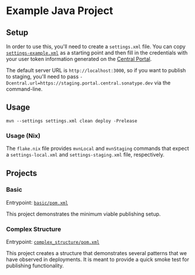 # Example Java Project

## Setup

In order to use this, you'll need to create a `settings.xml` file. You can copy
[`settings-example.xml`][settings] as a starting point and then fill in the
credentials with your user token information generated on the [Central
Portal][csc].

The default server URL is `http://localhost:3000`, so if you want to publish to
staging, you'll need to pass
`-Dcentral.url=https://staging.portal.central.sonatype.dev` via the command-line.

## Usage

```shell
mvn --settings settings.xml clean deploy -Prelease
```

### Usage (Nix)

The `flake.nix` file provides `mvnLocal` and `mvnStaging` commands that expect a
`settings-local.xml` and `settings-staging.xml` file, respectively.

## Projects

### Basic

Entrypoint: [`basic/pom.xml`](`basic/pom.xml`)

This project demonstrates the minimum viable publishing setup.

### Complex Structure

Entrypoint: [`complex_structure/pom.xml`](complex_structure/pom.xml)

This project creates a structure that demonstrates several patterns that we have
observed in deployments. It is meant to provide a quick smoke test for
publishing functionality.

<!-- References -->

[settings]: ./settings-example.xml
[csc]: https://central.sonatype.com
